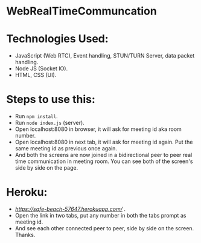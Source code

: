 # WebRealTimeCommuncation

# Technologies Used:
 - JavaScript (Web RTC), Event handling, STUN/TURN Server, data packet handling. 
 - Node JS (Socket IO). 
 - HTML, CSS (UI). 

# Steps to use this:
  - Run `npm install`.  
  - Run `node index.js` (server).
  - Open localhost:8080 in browser, it will ask for meeting id aka room number.
  - Open localhost:8080 in next tab, it will ask for meeting id again. Put the same meeting id as previous once again. 
  - And both the screens are now joined in a bidirectional peer to peer real time communication in meeting room. You can see both of the screen's side by side on the page.

# Heroku: 
 - *https://safe-beach-57647.herokuapp.com/* .
 - Open the link in two tabs, put any number in both the tabs prompt as meeting id. 
 - And see each other connected peer to peer, side by side on the screen. Thanks.     


